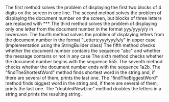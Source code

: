 The first method solves the problem of displaying the first two blocks of 4 digits on the screen in one line.
The second method solves the problem of displaying the document number on the screen, but blocks of three letters are replaced with ***
The third method solves the problem of displaying only one letter from the document number in the format yyy/yyy/y/y in lowercase.
The fourth method solves the problem of displaying letters from the document number in the format "Letters:yyy/yyy/y/y" in upper case (implementation using the StringBuilder class)
The fifth method checks whether the document number contains the sequence "abc" and whether the message contains or not in any case
The sixth method checks whether the document number begins with the sequence 555.
The seventh method checks whether the document number ends with the sequence 1a2b.
The "findTheShortestWord" method finds shortest word in the string and, if there are several of them, prints the last one.
The "findTheBiggestWord" method finds biggest word in the string and, if there are several of them, prints the last one.
The "doubledNewLine" method doubles the letters in a string and prints the resulting string.
